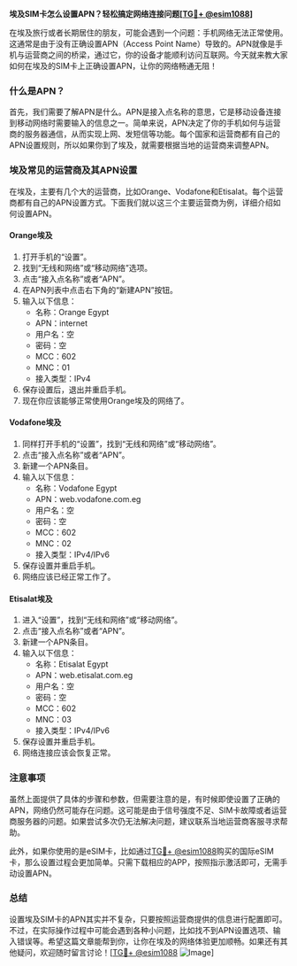 **埃及SIM卡怎么设置APN？轻松搞定网络连接问题[[TG💪+ @esim1088](https://t.me/s/esim1088)]**

在埃及旅行或者长期居住的朋友，可能会遇到一个问题：手机网络无法正常使用。这通常是由于没有正确设置APN（Access Point Name）导致的。APN就像是手机与运营商之间的桥梁，通过它，你的设备才能顺利访问互联网。今天就来教大家如何在埃及的SIM卡上正确设置APN，让你的网络畅通无阻！

### 什么是APN？

首先，我们需要了解APN是什么。APN是接入点名称的意思，它是移动设备连接到移动网络时需要输入的信息之一。简单来说，APN决定了你的手机如何与运营商的服务器通信，从而实现上网、发短信等功能。每个国家和运营商都有自己的APN设置规则，所以如果你到了埃及，就需要根据当地的运营商来调整APN。

### 埃及常见的运营商及其APN设置

在埃及，主要有几个大的运营商，比如Orange、Vodafone和Etisalat。每个运营商都有自己的APN设置方式。下面我们就以这三个主要运营商为例，详细介绍如何设置APN。

#### Orange埃及

1. 打开手机的“设置”。
2. 找到“无线和网络”或“移动网络”选项。
3. 点击“接入点名称”或者“APN”。
4. 在APN列表中点击右下角的“新建APN”按钮。
5. 输入以下信息：
   - 名称：Orange Egypt
   - APN：internet
   - 用户名：空
   - 密码：空
   - MCC：602
   - MNC：01
   - 接入类型：IPv4
6. 保存设置后，退出并重启手机。
7. 现在你应该能够正常使用Orange埃及的网络了。

#### Vodafone埃及

1. 同样打开手机的“设置”，找到“无线和网络”或“移动网络”。
2. 点击“接入点名称”或者“APN”。
3. 新建一个APN条目。
4. 输入以下信息：
   - 名称：Vodafone Egypt
   - APN：web.vodafone.com.eg
   - 用户名：空
   - 密码：空
   - MCC：602
   - MNC：02
   - 接入类型：IPv4/IPv6
5. 保存设置并重启手机。
6. 网络应该已经正常工作了。

#### Etisalat埃及

1. 进入“设置”，找到“无线和网络”或“移动网络”。
2. 点击“接入点名称”或者“APN”。
3. 新建一个APN条目。
4. 输入以下信息：
   - 名称：Etisalat Egypt
   - APN：web.etisalat.com.eg
   - 用户名：空
   - 密码：空
   - MCC：602
   - MNC：03
   - 接入类型：IPv4/IPv6
5. 保存设置并重启手机。
6. 网络连接应该会恢复正常。

### 注意事项

虽然上面提供了具体的步骤和参数，但需要注意的是，有时候即使设置了正确的APN，网络仍然可能存在问题。这可能是由于信号强度不足、SIM卡故障或者运营商服务器的问题。如果尝试多次仍无法解决问题，建议联系当地运营商客服寻求帮助。

此外，如果你使用的是eSIM卡，比如通过[TG💪+ @esim1088](https://t.me/s/esim1088)购买的国际eSIM卡，那么设置过程会更加简单。只需下载相应的APP，按照指示激活即可，无需手动设置APN。

### 总结

设置埃及SIM卡的APN其实并不复杂，只要按照运营商提供的信息进行配置即可。不过，在实际操作过程中可能会遇到各种小问题，比如找不到APN设置选项、输入错误等。希望这篇文章能帮到你，让你在埃及的网络体验更加顺畅。如果还有其他疑问，欢迎随时留言讨论！[[TG💪+ @esim1088](https://t.me/s/esim1088) ![Image](https://i.postimg.cc/4NQfJmqS/Snipaste-2025-05-13-00-14-12.png)]